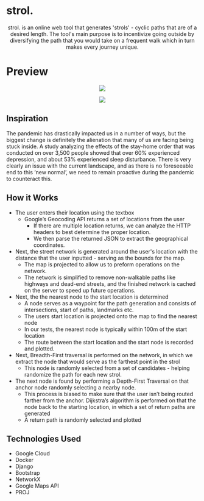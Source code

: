 # strol.
<p align="center">strol. is an online web tool that generates 'strols' - cyclic paths that are of a desired length. The tool's main purpose is to incentivize going outside by diversifying the path that you would take on a frequent walk which in turn makes every journey unique.</p>

# Preview
<p align="center"><img src="https://github.com/zachdnvn/strol/assets/67702022/92a863f4-d593-41d9-85e2-34cdc33e544c"></p>
<p align="center"><img src="https://github.com/zachdnvn/strol/assets/67702022/c974ca1f-7b42-480f-af5b-e2ced1eb23ec"></p>




## Inspiration
The pandemic has drastically impacted us in a number of ways, but the biggest change is definitely the alienation that many of us are facing being stuck inside. A study analyzing the effects of the stay-home order that was conducted on over 3,500 people showed that over 60% experienced depression, and about 53% experienced sleep disturbance. There is very clearly an issue with the current landscape, and as there is no foreseeable end to this ‘new normal’, we need to remain proactive during the pandemic to counteract this.

## How it Works
- The user enters their location using the textbox
  - Google’s Geocoding API returns a set of locations from the user
    - If there are multiple location returns, we can analyze the HTTP headers to best determine the proper location.
    - We then parse the returned JSON to extract the geographical coordinates.
- Next, the street network is generated around the user's location with the distance that the user inputted - serving as the bounds for the map.
  - The map is projected to allow us to preform operations on the network.
  - The network is simplified to remove non-walkable paths like highways and dead-end streets, and the finished network is cached on the server to speed up future operations.  
- Next, the the nearest node to the start location is determined
  - A node serves as a waypoint for the path generation and consists of intersections, start of paths, landmarks etc.
  - The users start location is projected onto the map to find the nearest node
  - In our tests, the nearest node is typically within 100m of the start location
  - The route between the start location and the start node is recorded and plotted.
- Next, Breadth-First traversal is performed on the network, in which we extract the node that would serve as the farthest point in the strol
  - This node is randomly selected from a set of candidates - helping randomize the path for each new strol.
- The next node is found by performing a Depth-First Traversal on that anchor node randomly selecting a nearby node.
  - This process is biased to make sure that the user isn’t being routed farther from the anchor.
Dijkstra’s algorithm is performed on that the node back to the starting location, in which a set of return paths are generated
  - A return path is randomly selected and plotted


## Technologies Used
- Google Cloud
- Docker
- Django
- Bootstrap
- NetworkX
- Google Maps API
- PROJ


